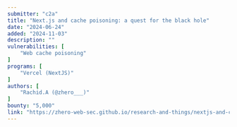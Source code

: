 ```yaml
---
submitter: "c2a"
title: "Next.js and cache poisoning: a quest for the black hole"
date: "2024-06-24"
added: "2024-11-03"
description: ""
vulnerabilities: [
    "Web cache poisoning"
]
programs: [
    "Vercel (NextJS)"
]
authors: [
    "Rachid.A (@zhero___)"
]
bounty: "5,000"
link: "https://zhero-web-sec.github.io/research-and-things/nextjs-and-cache-poisoning-a-quest-for-the-black-hole"
---
```




